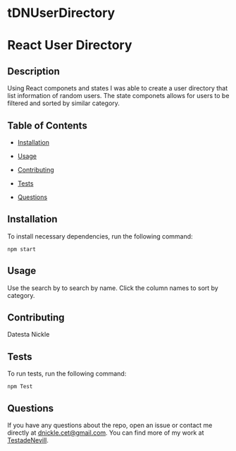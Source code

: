 # tDNUserDirectory

# React User Directory

## Description

Using React componets and states I was able to create a user directory that list information of random users. The state componets allows for users to be filtered and sorted by similar category.

## Table of Contents

- [Installation](#installation)

- [Usage](#usage)

- [Contributing](#contributing)

- [Tests](#tests)

- [Questions](#questions)

## Installation

To install necessary dependencies, run the following command:

```
npm start
```

## Usage

Use the search by to search by name. Click the column names to sort by category.

## Contributing

Datesta Nickle

## Tests

To run tests, run the following command:

```
npm Test

```

## Questions

If you have any questions about the repo, open an issue or contact me directly at dnickle.cet@gmail.com. You can find more of my work at [TestadeNevill](https://github.com/TestadeNevill/).
